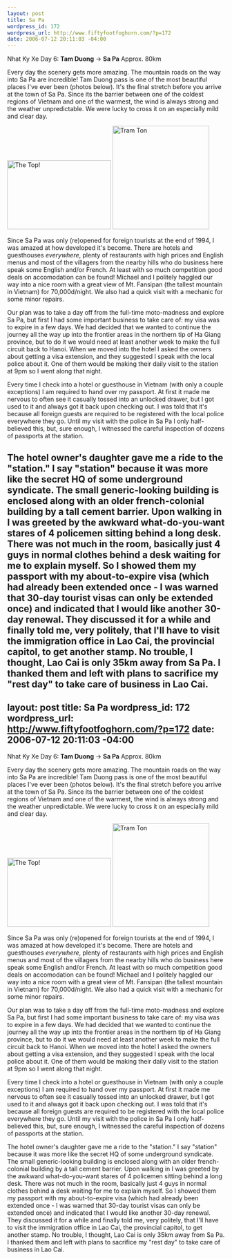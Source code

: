 ```yaml
--- 
layout: post
title: Sa Pa
wordpress_id: 172
wordpress_url: http://www.fiftyfootfoghorn.com/?p=172
date: 2006-07-12 20:11:03 -04:00
---
```

Nhat Ky Xe Day 6: <strong>Tam Duong</strong> -> <strong>Sa Pa</strong>
Approx. 80km

Every day the scenery gets more amazing. The mountain roads on the way into Sa Pa are incredible! Tam Duong pass is one of the most beautiful places I've ever been (photos below). It's the final stretch before you arrive at the town of Sa Pa. Since its the barrier between one of the coldest regions of Vietnam and one of the warmest, the wind is always strong and the weather unpredictable. We were lucky to cross it on an especially mild and clear day.

<a href="http://flickr.com/photos/fiftyfeet/193288628"><img src="http://static.flickr.com/46/193288628_fe9d36e6de_m.jpg" width="240" height="160" alt="The Top!" border="0" /></a> <a href="http://flickr.com/photos/fiftyfeet/193287824"><img src="http://static.flickr.com/77/193287824_138b0b771c_m.jpg" width="224" height="240" alt="Tram Ton" border="0" /></a>

Since Sa Pa was only (re)opened for foreign tourists at the end of 1994, I was amazed at how developed it's become. There are hotels and guesthouses <em>everywhere</em>, plenty of restaurants with high prices and English menus and most of the villagers from the nearby hills who do business here speak some English and/or French. At least with so much competition good deals on accomodation can be found! Michael and I politely haggled our way into a nice room with a great view of Mt. Fansipan (the tallest mountain in Vietnam) for 70,000d/night. We also had a quick visit with a mechanic for some minor repairs.

Our plan was to take a day off from the full-time moto-madness and explore Sa Pa, but first I had some important business to take care of: my visa was to expire in a few days. We had decided that we wanted to continue the journey all the way up into the frontier areas in the northern tip of Ha Giang province, but to do it we would need at least another week to make the full circuit back to Hanoi. When we moved into the hotel I asked the owners about getting a visa extension, and they suggested I speak with the local police about it. One of them would be making their daily visit to the station at 9pm so I went along that night.

Every time I check into a hotel or guesthouse in Vietnam (with only a couple exceptions) I am required to hand over my passport. At first it made me nervous to often see it casually tossed into an unlocked drawer, but I got used to it and always got it back upon checking out. I was told that it's because all foreign guests are required to be registered with the local police everywhere they go. Until my visit with the police in Sa Pa I only half-believed this, but, sure enough, I witnessed the careful inspection of dozens of passports at the station.

The hotel owner's daughter gave me a ride to the "station." I say "station" because it was more like the secret HQ of some underground syndicate. The small generic-looking building is enclosed along with an older french-colonial building by a tall cement barrier. Upon walking in I was greeted by the awkward what-do-you-want stares of 4 policemen sitting behind a long desk. There was not much in the room, basically just 4 guys in normal clothes behind a desk waiting for me to explain myself. So I showed them my passport with my about-to-expire visa (which had already been extended once - I was warned that 30-day tourist visas can only be extended once) and indicated that I would like another 30-day renewal. They discussed it for a while and finally told me, very politely, that I'll have to visit the immigration office in Lao Cai, the provincial capitol, to get another stamp. No trouble, I thought, Lao Cai is only 35km away from Sa Pa. I thanked them and left with plans to sacrifice my "rest day" to take care of business in Lao Cai.
--- 
layout: post
title: Sa Pa
wordpress_id: 172
wordpress_url: http://www.fiftyfootfoghorn.com/?p=172
date: 2006-07-12 20:11:03 -04:00
---
Nhat Ky Xe Day 6: <strong>Tam Duong</strong> -> <strong>Sa Pa</strong>
Approx. 80km

Every day the scenery gets more amazing. The mountain roads on the way into Sa Pa are incredible! Tam Duong pass is one of the most beautiful places I've ever been (photos below). It's the final stretch before you arrive at the town of Sa Pa. Since its the barrier between one of the coldest regions of Vietnam and one of the warmest, the wind is always strong and the weather unpredictable. We were lucky to cross it on an especially mild and clear day.

<a href="http://flickr.com/photos/fiftyfeet/193288628"><img src="http://static.flickr.com/46/193288628_fe9d36e6de_m.jpg" width="240" height="160" alt="The Top!" border="0" /></a> <a href="http://flickr.com/photos/fiftyfeet/193287824"><img src="http://static.flickr.com/77/193287824_138b0b771c_m.jpg" width="224" height="240" alt="Tram Ton" border="0" /></a>

Since Sa Pa was only (re)opened for foreign tourists at the end of 1994, I was amazed at how developed it's become. There are hotels and guesthouses <em>everywhere</em>, plenty of restaurants with high prices and English menus and most of the villagers from the nearby hills who do business here speak some English and/or French. At least with so much competition good deals on accomodation can be found! Michael and I politely haggled our way into a nice room with a great view of Mt. Fansipan (the tallest mountain in Vietnam) for 70,000d/night. We also had a quick visit with a mechanic for some minor repairs.

Our plan was to take a day off from the full-time moto-madness and explore Sa Pa, but first I had some important business to take care of: my visa was to expire in a few days. We had decided that we wanted to continue the journey all the way up into the frontier areas in the northern tip of Ha Giang province, but to do it we would need at least another week to make the full circuit back to Hanoi. When we moved into the hotel I asked the owners about getting a visa extension, and they suggested I speak with the local police about it. One of them would be making their daily visit to the station at 9pm so I went along that night.

Every time I check into a hotel or guesthouse in Vietnam (with only a couple exceptions) I am required to hand over my passport. At first it made me nervous to often see it casually tossed into an unlocked drawer, but I got used to it and always got it back upon checking out. I was told that it's because all foreign guests are required to be registered with the local police everywhere they go. Until my visit with the police in Sa Pa I only half-believed this, but, sure enough, I witnessed the careful inspection of dozens of passports at the station.

The hotel owner's daughter gave me a ride to the "station." I say "station" because it was more like the secret HQ of some underground syndicate. The small generic-looking building is enclosed along with an older french-colonial building by a tall cement barrier. Upon walking in I was greeted by the awkward what-do-you-want stares of 4 policemen sitting behind a long desk. There was not much in the room, basically just 4 guys in normal clothes behind a desk waiting for me to explain myself. So I showed them my passport with my about-to-expire visa (which had already been extended once - I was warned that 30-day tourist visas can only be extended once) and indicated that I would like another 30-day renewal. They discussed it for a while and finally told me, very politely, that I'll have to visit the immigration office in Lao Cai, the provincial capitol, to get another stamp. No trouble, I thought, Lao Cai is only 35km away from Sa Pa. I thanked them and left with plans to sacrifice my "rest day" to take care of business in Lao Cai.
